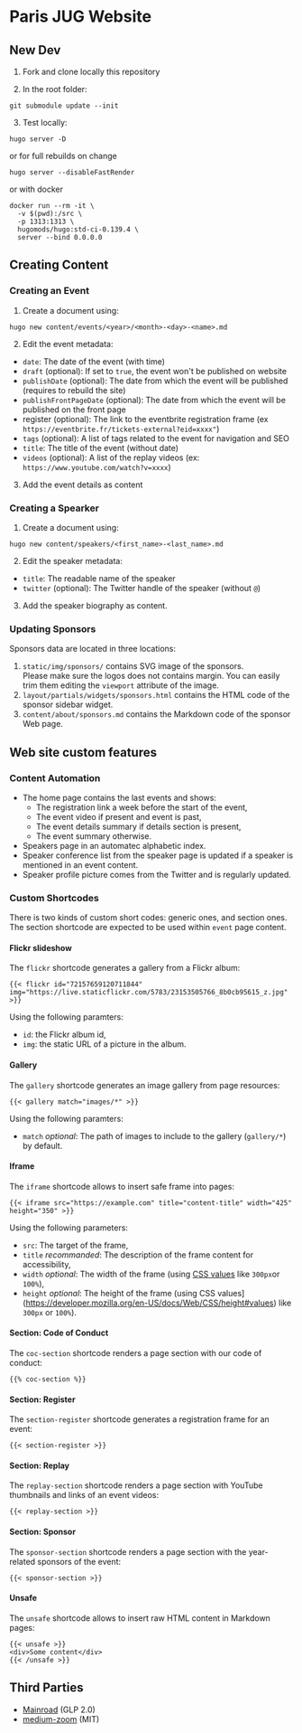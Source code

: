 # Paris JUG Website

## New Dev

1. Fork and clone locally this repository

2. In the root folder:

```shell
git submodule update --init
```

3. Test locally:

```shell
hugo server -D
```

or for full rebuilds on change

```shell
hugo server --disableFastRender
```

or with docker

```shell
docker run --rm -it \
  -v $(pwd):/src \
  -p 1313:1313 \
  hugomods/hugo:std-ci-0.139.4 \
  server --bind 0.0.0.0
```  

## Creating Content

### Creating an Event

1. Create a document using:

```shell
hugo new content/events/<year>/<month>-<day>-<name>.md
```

2. Edit the event metadata:

- `date`: The date of the event (with time)
- `draft` (optional): If set to `true`, the event won't be published on website
- `publishDate` (optional): The date from which the event will be published (requires to rebuild the site)
- `publishFrontPageDate` (optional): The date from which the event will be published on the front page
- register (optional): The link to the eventbrite registration frame (ex `https://eventbrite.fr/tickets-external?eid=xxxx"`)
- `tags` (optional): A list of tags related to the event for navigation and SEO
- `title`: The title of the event (without date)
- `videos` (optional): A list of the replay videos (ex: `https://www.youtube.com/watch?v=xxxx`)

3. Add the event details as content

### Creating a Spearker

1. Create a document using:

```shell
hugo new content/speakers/<first_name>-<last_name>.md
```

2. Edit the speaker metadata:

- `title`: The readable name of the speaker
- `twitter` (optional): The Twitter handle of the speaker (without `@`)

3. Add the speaker biography as content.

### Updating Sponsors

Sponsors data are located in three locations:

1. `static/img/sponsors/` contains SVG image of the sponsors.  
   Please make sure the logos does not contains margin.
   You can easily trim them editing the `viewport` attribute of the image.
2. `layout/partials/widgets/sponsors.html` contains the HTML code of the sponsor sidebar widget.
3. `content/about/sponsors.md` contains the Markdown code of the sponsor Web page.

## Web site custom features

### Content Automation

- The home page contains the last events and shows:
  - The registration link a week before the start of the event,
  - The event video if present and event is past,
  - The event details summary if details section is present,
  - The event summary otherwise.
- Speakers page in an automatec alphabetic index.
- Speaker conference list from the speaker page is updated if a speaker is mentioned in an event content.
- Speaker profile picture comes from the Twitter and is regularly updated.

### Custom Shortcodes

There is two kinds of custom short codes: generic ones, and section ones.
The section shortcode are expected to be used within `event` page content.

#### Flickr slideshow

The `flickr` shortcode generates a gallery from a Flickr album:

`{{< flickr id="72157659120711844" img="https://live.staticflickr.com/5783/23153505766_8b0cb95615_z.jpg" >}}`

Using the following paramters:

- `id`: the Flickr album id,
- `img`: the static URL of a picture in the album.

#### Gallery

The `gallery` shortcode generates an image gallery from page resources:

`{{< gallery match="images/*" >}}`

Using the following paramters:

- `match` _optional_: The path of images to include to the gallery (`gallery/*`) by default.

#### Iframe

The `iframe` shortcode allows to insert safe frame into pages:

`{{< iframe src="https://example.com" title="content-title" width="425" height="350" >}}`

Using the following parameters:

- `src`: The target of the frame,
- `title` _recommanded_: The description of the frame content for accessibility,
- `width` _optional_: The width of the frame (using [CSS values](https://developer.mozilla.org/en-US/docs/Web/CSS/width#values) like `300px`or `100%`),
- `height` _optional_: The height of the frame (using CSS values](https://developer.mozilla.org/en-US/docs/Web/CSS/height#values) like `300px` or `100%`).

#### Section: Code of Conduct

The `coc-section` shortcode renders a page section with our code of conduct:

`{{% coc-section %}}`

#### Section: Register

The `section-register` shortcode generates a registration frame for an event:

`{{< section-register >}}`

#### Section: Replay

The `replay-section` shortcode renders a page section with YouTube thumbnails and links of an event videos:

`{{< replay-section >}}`

#### Section: Sponsor

The `sponsor-section` shortcode renders a page section with the year-related sponsors of the event:

`{{< sponsor-section >}}`

#### Unsafe

The `unsafe` shortcode allows to insert raw HTML content in Markdown pages:

```
{{< unsafe >}}
<div>Some content</div>
{{< /unsafe >}}
```

## Third Parties

- [Mainroad](https://github.com/Vimux/Mainroad) (GLP 2.0)
- [medium-zoom](https://github.com/francoischalifour/medium-zoom) (MIT)

